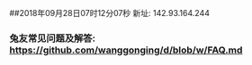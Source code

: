 ##2018年09月28日07时12分07秒 新址: 142.93.164.244
### 兔友常见问题及解答: https://github.com/wanggonging/d/blob/w/FAQ.md
